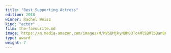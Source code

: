 ```yaml
---
title: "Best Supporting Actress"
edition: 2018
winner: Rachel Weisz
kind: "actor"
film: the-favourite.md
image: https://m.media-amazon.com/images/M/MV5BMjkyMDM0OTc4Ml5BMl5BanBnXkFtZTgwMTE2NDMyNjM@._V1_FMjpg_UX1024_.jpg
type: award
weight: 7
---
```

